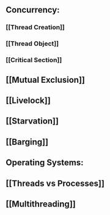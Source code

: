## Concurrency:
### [[Thread Creation]]

### [[Thread Object]]

### [[Critical Section]]

## [[Mutual Exclusion]]

## [[Livelock]]
## [[Starvation]]

## [[Barging]]

## Operating Systems:
## [[Threads vs Processes]]

## [[Multithreading]]